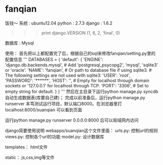 fanqian
=======

饭钱～
系统    : ubuntu12.04
python  : 2.7.3
django  : 1.6.2
>>> print django.VERSION
(1, 6, 2, 'final', 0)

数据库  : Mysql


使用：
首先把以上都配置完了后，根据自己的sql来修改fanqian/setting.py里的配置信息
'''
DATABASES = {
    'default': {
        'ENGINE': 'django.db.backends.mysql',    # Add 'postgresql_psycopg2', 'mysql', 'sqlite3' or 'oracle'.
        'NAME': 'fanqian',    # Or path to database file if using sqlite3.
        # The following settings are not used with sqlite3:
        'USER': 'root',
        'PASSWORD': '******',
        'HOST': '',    # Empty for localhost through domain sockets or '127.0.0.1' for localhost through TCP.
        'PORT': '3306',    # Set to empty string for default.
    }
}
'''
然后在主目录下运行python manage.py syncdb自动生成数据表(库要自己建)；
完成以前准备后，运行python manage.py runserver 本笃测试运行项目，默认端口8000。在浏览器里打localhost:8000/suanqian 可以看到页面

运行python manage.py runserver 0.0.0.0:8000 后可以局域网内访问

django简要使用说明
webapps/suanqian这个文件里面：
urls.py:    控制url的规则
views.py:   控制各个url的功能
model.py:   设计数据库

templates：
html文件

static：
js,css,img等文件
